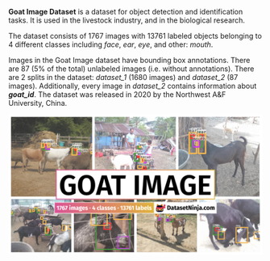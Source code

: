 **Goat Image Dataset** is a dataset for object detection and identification tasks. It is used in the livestock industry, and in the biological research. 

The dataset consists of 1767 images with 13761 labeled objects belonging to 4 different classes including *face*, *ear*, *eye*, and other: *mouth*.

Images in the Goat Image dataset have bounding box annotations. There are 87 (5% of the total) unlabeled images (i.e. without annotations). There are 2 splits in the dataset: *dataset_1* (1680 images) and *dataset_2* (87 images). Additionally, every image in *dataset_2* contains information about ***goat_id***. The dataset was released in 2020 by the Northwest A&F University, China.

<img src="https://github.com/dataset-ninja/goat-image-dataset/raw/main/visualizations/poster.png">
